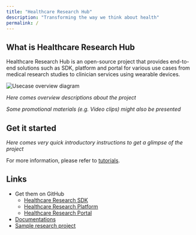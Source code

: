 ```yaml
---
title: "Healthcare Research Hub"
description: "Transforming the way we think about health"
permalink: /
---
```


## What is Healthcare Research Hub

Healthcare Research Hub is an open-source project that provides end-to-end solutions
such as SDK, platform and portal for various use cases
from medical research studies to clinician services using wearable devices.

![Usecase overview diagram](images/overview.png)

*Here comes overview descriptions about the project*

*Some promotional materials (e.g. Video clips) might also be presented*

## Get it started

*Here comes very quick introductory instructions to get a glimpse of the project*

For more information, please refer to [tutorials](TUTORIAL.md).

## Links

* Get them on GitHub
  * [Healthcare Research SDK](https://github.com/HealthcareResearchHub/research-sdk)
  * [Healthcare Research Platform](https://github.com/HealthcareResearchHub/research-platform)
  * [Healthcare Research Portal](https://github.com/HealthcareResearchHub/research-portal)
* [Documentations](DOCUMENTATION.md)
* [Sample research project](https://github.com/HealthcareResearchHub/sample-research)

